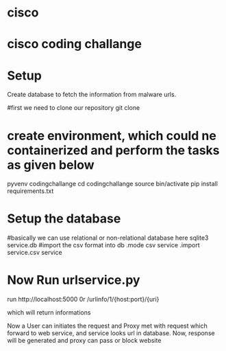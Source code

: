 # cisco
# cisco coding challange

# Setup
Create database to fetch the information from malware urls.

#first we need to clone our repository
 git clone <repository>
# create environment, which could ne containerized and perform the tasks as given below
 pyvenv codingchallange
 cd codingchallange
 source bin/activate
 pip install requirements.txt
# Setup the database
#basically we can use relational or non-relational database here
    sqlite3 service.db
#import the csv format into db
    .mode csv service
    .import service.csv service
# Now Run urlservice.py
run http://localhost:5000
    0r
    /urlinfo/1/{host:port}/{uri}

which will return informations

Now a User can initiates the request and Proxy met with request which forward to web service, and service looks url in database.
Now, response will be generated and proxy can pass or block website
